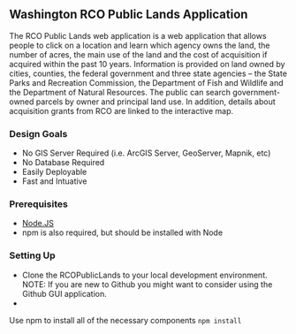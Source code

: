 ## Washington RCO Public Lands Application

The RCO Public Lands web application is a web application that allows people to click on a location and learn which agency owns the land, the number of acres, the main use of the land and the cost of acquisition if acquired within the past 10 years. Information is provided on land owned by cities, counties, the federal government and three state agencies – the State Parks and Recreation Commission, the Department of Fish and Wildlife and the Department of Natural Resources. The public can search government-owned parcels by owner and principal land use. In addition, details about acquisition grants from RCO are linked to the interactive map.

### Design Goals

* No GIS Server Required (i.e. ArcGIS Server, GeoServer, Mapnik, etc)
* No Database Required
* Easily Deployable
* Fast and Intuative

### Prerequisites

* [Node.JS](http://nodejs.org/ "Node.JS")
* npm is also required, but should be installed with Node

### Setting Up

* Clone the RCOPublicLands to your local development environment.  NOTE: If you are new to Github you might want to consider using the Github GUI application.
* 
<p>Use npm to install all of the necessary components
<code>npm install</code></p>


